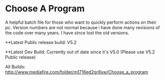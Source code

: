 # Choose A Program
A helpful batch file for those who want to quickly perform actions on their pc.
Version numbers are not normal because i have done many revisions of the code over many years. I have since lost the old versions.

**Latest Public release build: V5.2

**Latest Dev Build: Currently out of date since it's V5.0 (Please use V5.2 Public release)

All Builds: http://www.mediafire.com/folder/m1716ed2gr8sw/Choose_a_program
